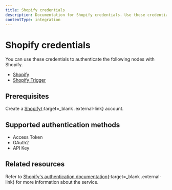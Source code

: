 ```yaml
---
title: Shopify credentials
description: Documentation for Shopify credentials. Use these credentials to authenticate Shopify in n8n, a workflow automation platform.
contentType: integration
---
```


# Shopify credentials

You can use these credentials to authenticate the following nodes with Shopify.

- [Shopify](/integrations/builtin/app-nodes/n8n-nodes-base.shopify/)
- [Shopify Trigger](/integrations/builtin/trigger-nodes/n8n-nodes-base.shopifytrigger/)

## Prerequisites

Create a [Shopify](https://shopify.com/){:target=_blank .external-link} account.

## Supported authentication methods

* Access Token
* OAuth2
* API Key

## Related resources

Refer to [Shopify's authentication documentation](https://shopify.dev/docs/apps/auth){:target=_blank .external-link} for more information about the service.
